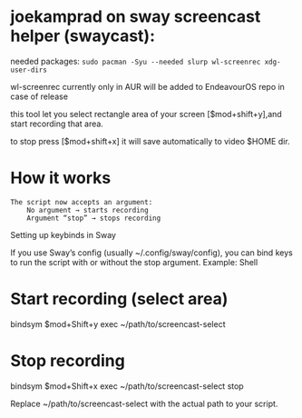 
# joekamprad on sway screencast helper (swaycast):

needed packages: `sudo pacman -Syu --needed slurp wl-screenrec xdg-user-dirs`

wl-screenrec currently only in AUR will be added to EndeavourOS repo in case of release

this tool let you select rectangle area of your screen [$mod+shift+y],and start recording that area. 

to stop press [$mod+shift+x] it will save automatically to video $HOME dir.

# How it works

    The script now accepts an argument:
        No argument → starts recording
        Argument “stop” → stops recording

Setting up keybinds in Sway

If you use Sway’s config (usually ~/.config/sway/config), you can bind keys to run the script with or without the stop argument.
Example:
Shell

# Start recording (select area)
bindsym $mod+Shift+y exec ~/path/to/screencast-select

# Stop recording
bindsym $mod+Shift+x exec ~/path/to/screencast-select stop

Replace ~/path/to/screencast-select with the actual path to your script.
